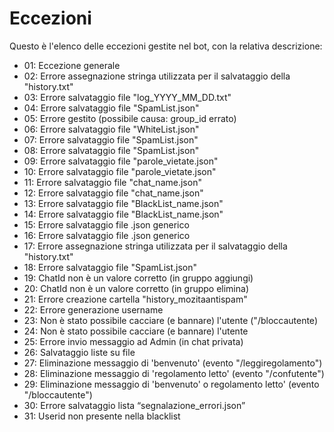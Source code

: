 # Eccezioni
Questo è l'elenco delle eccezioni gestite nel bot, con la relativa descrizione:
 - 01: Eccezione generale
 - 02: Errore assegnazione stringa utilizzata per il salvataggio della "history.txt"
 - 03: Errore salvataggio file "log_YYYY_MM_DD.txt"
 - 04: Errore salvataggio file "SpamList.json"
 - 05: Errore gestito (possibile causa: group_id errato)
 - 06: Errore salvataggio file "WhiteList.json"
 - 07: Errore salvataggio file "SpamList.json"
 - 08: Errore salvataggio file "SpamList.json"
 - 09: Errore salvataggio file "parole_vietate.json"
 - 10: Errore salvataggio file "parole_vietate.json"
 - 11: Errore salvataggio file "chat_name.json"
 - 12: Errore salvataggio file "chat_name.json"
 - 13: Errore salvataggio file "BlackList_name.json"
 - 14: Errore salvataggio file "BlackList_name.json"
 - 15: Errore salvataggio file .json generico
 - 16: Errore salvataggio file .json generico
 - 17: Errore assegnazione stringa utilizzata per il salvataggio della "history.txt"
 - 18: Errore salvataggio file "SpamList.json"
 - 19: ChatId non è un valore corretto (in gruppo aggiungi)
 - 20: ChatId non è un valore corretto (in gruppo elimina)
 - 21: Errore creazione cartella "history_mozitaantispam"
 - 22: Errore generazione username
 - 23: Non è stato possibile cacciare (e bannare) l'utente ("/bloccautente)
 - 24: Non è stato possibile cacciare (e bannare) l'utente
 - 25: Errore invio messaggio ad Admin (in chat privata) 
 - 26: Salvataggio liste su file
 - 27: Eliminazione messaggio di 'benvenuto' (evento "/leggiregolamento")
 - 28: Eliminazione messaggio di 'regolamento letto' (evento "/confutente")
 - 29: Eliminazione messaggio di 'benvenuto' o regolamento letto' (evento "/bloccautente")
 - 30: Errore salvataggio lista “segnalazione_errori.json”
 - 31: Userid non presente nella blacklist